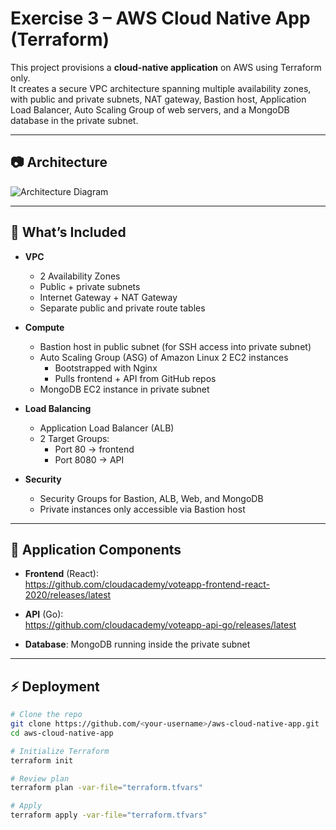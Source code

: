 # Exercise 3 – AWS Cloud Native App (Terraform)

This project provisions a **cloud-native application** on AWS using Terraform only.  
It creates a secure VPC architecture spanning multiple availability zones, with public and private subnets, NAT gateway, Bastion host, Application Load Balancer, Auto Scaling Group of web servers, and a MongoDB database in the private subnet.

---

## 📷 Architecture

![Architecture Diagram](./docs/architecture.png)

---

## 🚀 What’s Included

- **VPC**
  - 2 Availability Zones
  - Public + private subnets
  - Internet Gateway + NAT Gateway
  - Separate public and private route tables

- **Compute**
  - Bastion host in public subnet (for SSH access into private subnet)
  - Auto Scaling Group (ASG) of Amazon Linux 2 EC2 instances
    - Bootstrapped with Nginx
    - Pulls frontend + API from GitHub repos
  - MongoDB EC2 instance in private subnet

- **Load Balancing**
  - Application Load Balancer (ALB)
  - 2 Target Groups:
    - Port 80 → frontend
    - Port 8080 → API

- **Security**
  - Security Groups for Bastion, ALB, Web, and MongoDB
  - Private instances only accessible via Bastion host

---

## 🔗 Application Components

- **Frontend** (React):  
  https://github.com/cloudacademy/voteapp-frontend-react-2020/releases/latest  

- **API** (Go):  
  https://github.com/cloudacademy/voteapp-api-go/releases/latest  

- **Database**: MongoDB running inside the private subnet  

---

## ⚡️ Deployment

```bash
# Clone the repo
git clone https://github.com/<your-username>/aws-cloud-native-app.git
cd aws-cloud-native-app

# Initialize Terraform
terraform init

# Review plan
terraform plan -var-file="terraform.tfvars"

# Apply
terraform apply -var-file="terraform.tfvars"
